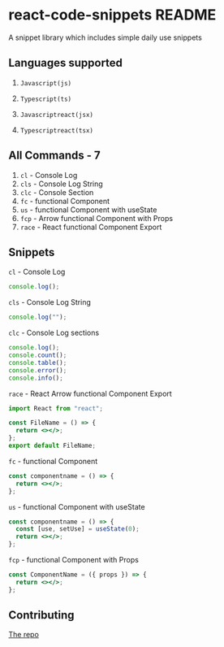 # react-code-snippets README

A snippet library which includes simple daily use snippets

## Languages supported

1. `Javascript(js)`

2. `Typescript(ts)`

3. `Javascriptreact(jsx)`

4. `Typescriptreact(tsx)`

## All Commands - 7

1. `cl` - Console Log
2. `cls` - Console Log String
3. `clc` - Console Section
4. `fc` - functional Component
5. `us` - functional Component with useState
6. `fcp` - Arrow functional Component with Props
7. `race` - React functional Component Export

## Snippets

`cl` - Console Log

```js
console.log();
```

`cls` - Console Log String

```js
console.log("");
```

`clc` - Console Log sections

```js
console.log();
console.count();
console.table();
console.error();
console.info();
```

`race` - React Arrow functional Component Export

```jsx
import React from "react";

const FileName = () => {
  return <></>;
};
export default FileName;
```

`fc` - functional Component

```jsx
const componentname = () => {
  return <></>;
};
```

`us` - functional Component with useState

```jsx
const componentname = () => {
  const [use, setUse] = useState(0);
  return <></>;
};
```

`fcp` - functional Component with Props

```jsx
const ComponentName = ({ props }) => {
  return <></>;
};
```

## Contributing

[The repo](https://github.com/Ganesh2116/React-sinppets.git)
